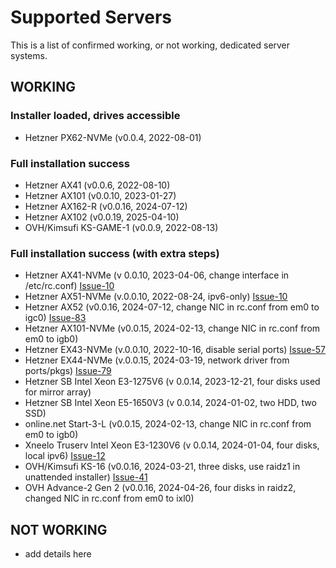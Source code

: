# Supported Servers
This is a list of confirmed working, or not working, dedicated server systems.

## WORKING

### Installer loaded, drives accessible
* Hetzner PX62-NVMe (v0.0.4, 2022-08-01)

### Full installation success
* Hetzner AX41 (v0.0.6, 2022-08-10)
* Hetzner AX101 (v0.0.10, 2023-01-27)
* Hetzner AX162-R (v0.0.16, 2024-07-12)
* Hetzner AX102 (v0.0.19, 2025-04-10)
* OVH/Kimsufi KS-GAME-1 (v0.0.9, 2022-08-13)

### Full installation success (with extra steps)
* Hetzner AX41-NVMe (v 0.0.10, 2023-04-06, change interface in /etc/rc.conf) [Issue-10](https://github.com/depenguin-me/depenguin-run/issues/10#issuecomment-1225893163)
* Hetzner AX51-NVMe (v.0.0.10, 2022-08-24, ipv6-only) [Issue-10](https://github.com/depenguin-me/depenguin-run/issues/10)
* Hetzner AX52 (v0.0.16, 2024-07-12, change NIC in rc.conf from em0 to igc0) [Issue-83](https://github.com/depenguin-me/depenguin-run/issues/83)
* Hetzner AX101-NVMe (v0.0.15, 2024-02-13, change NIC in rc.conf from em0 to igb0)
* Hetzner EX43-NVMe (v.0.0.10, 2022-10-16, disable serial ports) [Issue-57](https://github.com/depenguin-me/depenguin-run/issues/57)
* Hetzner EX44-NVMe (v.0.0.15, 2024-03-19, network driver from ports/pkgs) [Issue-79](https://github.com/depenguin-me/depenguin-run/issues/79)
* Hetzner SB Intel Xeon E3-1275V6 (v 0.0.14, 2023-12-21, four disks used for mirror array)
* Hetzner SB Intel Xeon E5-1650V3 (v 0.0.14, 2024-01-02, two HDD, two SSD)
* online.net Start-3-L (v0.0.15, 2024-02-13, change NIC in rc.conf from em0 to igb0)
* Xneelo Truserv Intel Xeon E3-1230V6 (v 0.0.14, 2024-01-04, four disks, local ipv6) [Issue-12](https://github.com/depenguin-me/depenguin-run/issues/12#issuecomment-1877658404)
* OVH/Kimsufi KS-16 (v0.0.16, 2024-03-21, three disks, use raidz1 in unattended installer) [Issue-41](https://github.com/depenguin-me/depenguin-run/issues/41#issuecomment-2011833543)
* OVH Advance-2 Gen 2 (v0.0.16, 2024-04-26, four disks in raidz2, changed NIC in rc.conf from em0 to ixl0)

## NOT WORKING
* add details here
